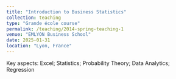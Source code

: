 ```yaml
---
title: "Introduction to Business Statistics"
collection: teaching
type: "Grande école course"
permalink: /teaching/2014-spring-teaching-1
venue: "EMLYON Business School"
date: 2025-01-31
location: "Lyon, France"
---
```


Key aspects: Excel; Statistics; Probability Theory; Data Analytics; Regression
